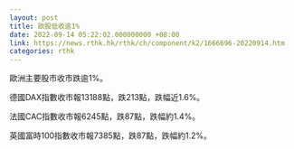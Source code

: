 ```yaml
---
layout: post
title: 歐股低收逾1%
date: 2022-09-14 05:22:02.000000000 +08:00
link: https://news.rthk.hk/rthk/ch/component/k2/1666696-20220914.htm
categories: rthk
---
```


歐洲主要股市收市跌逾1%。

德國DAX指數收市報13188點，跌213點，跌幅近1.6%。

法國CAC指數收市報6245點，跌87點，跌幅約1.4%。

英國富時100指數收市報7385點，跌87點，跌幅約1.2%。

